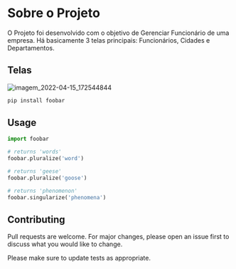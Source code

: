 # Sobre o Projeto

O Projeto foi desenvolvido com o objetivo de Gerenciar Funcionário de uma empresa. Há basicamente 3 telas principais: Funcionários, Cidades e Departamentos.

## Telas

![imagem_2022-04-15_172544844](https://user-images.githubusercontent.com/61585229/163628833-6d8a1b9c-473c-4876-919c-1c471e459d9d.png)


```bash
pip install foobar
```

## Usage

```python
import foobar

# returns 'words'
foobar.pluralize('word')

# returns 'geese'
foobar.pluralize('goose')

# returns 'phenomenon'
foobar.singularize('phenomena')
```

## Contributing
Pull requests are welcome. For major changes, please open an issue first to discuss what you would like to change.

Please make sure to update tests as appropriate.
